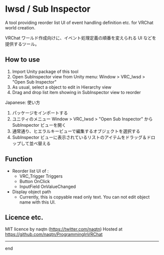 # Iwsd / Sub Inspector

A tool providing reorder list UI of event handling definition etc. for VRChat world creation.

VRChat ワールド作成向けに、イベント処理定義の順番を変えられる UI などを提供するツール。


## How to use

1. Import Unity package of this tool 
2. Open SubInspector view from Unity menu: Window > VRC_Iwsd > "Open Sub Inspector"
3. As usual, select a object to edit in Hierarchy view
4. Drag and drop list item showing in SubInspector view to reorder


Japanese:
使い方
1. パッケージをインポートする
2. ユニティのメニュー Window > VRC_Iwsd > "Open Sub Inspector" から SubInspector ビューを開く
3. 通常通り、ヒエラルキービューで編集するオブジェクトを選択する
4. SubInspector ビューに表示されているリストのアイテムをドラッグ＆ドロップして並べ替える


## Function

- Reorder list UI of :
    - VRC_Trigger  Triggers
    - Button  OnClick
    - InputField  OnValueChanged
- Display object path
    - Currently, this is copyable read only text. You can not edit object name with this UI.


## Licence etc.

MIT licence
by naqtn (https://twitter.com/naqtn)
Hosted at https://github.com/naqtn/ProgrammingInVRChat

---
end
